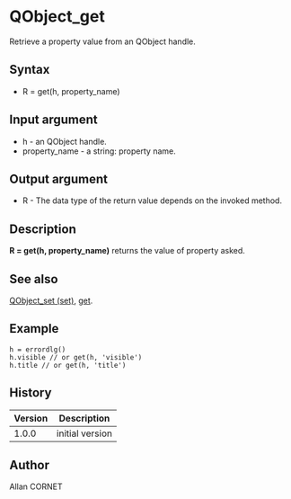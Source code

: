 

# QObject_get

Retrieve a property value from an QObject handle.

## Syntax

- R = get(h, property_name)

## Input argument

 - h - an QObject handle.
 - property_name - a string: property name.

## Output argument

 - R - The data type of the return value depends on the invoked method.

## Description


  <p><b>R = get(h, property_name)</b> returns the value of property asked.</p>


## See also

[QObject_set (set)](QObject_set.md), [get](../handle/get.md).
## Example

```Nelson
h = errordlg()
h.visible // or get(h, 'visible')
h.title // or get(h, 'title')
```

## History

|Version|Description|
|------|------|
|1.0.0|initial version|


## Author

Allan CORNET



